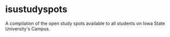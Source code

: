 # isustudyspots
A compilation of the open study spots available to all students on Iowa State University's Campus.
